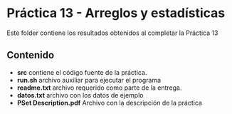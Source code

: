 # Práctica 13 - Arreglos y estadísticas

Este folder contiene los resultados obtenidos al completar la Práctica 13

## Contenido

* **src** contiene el código fuente de la práctica.
* **run.sh** archivo auxiliar para ejecutar el programa
* **readme.txt** archivo requerido como parte de la entrega.
* **datos.txt** archivo con los datos de ejemplo
* **PSet Description.pdf** Archivo con la descripción de la práctica
